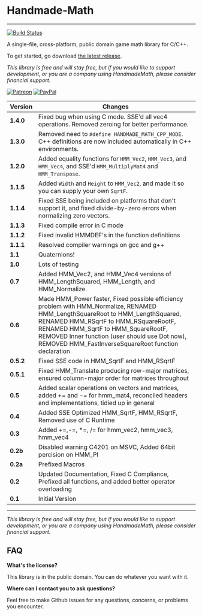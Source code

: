 # Handmade-Math
------

[![Build Status](https://travis-ci.org/StrangeZak/Handmade-Math.svg?branch=master)](https://travis-ci.org/StrangeZak/Handmade-Math)

A single-file, cross-platform, public domain game math library for C/C++.

To get started, go download [the latest release](https://github.com/HandmadeMath/Handmade-Math/releases).

_This library is free and will stay free, but if you would like to support development, or you are a company using HandmadeMath, please consider financial support._

[![Patreon](https://cloud.githubusercontent.com/assets/8225057/5990484/70413560-a9ab-11e4-8942-1a63607c0b00.png)](http://www.patreon.com/strangezak) [![PayPal](https://www.paypalobjects.com/en_US/i/btn/btn_donate_LG.gif)](https://www.paypal.me/zakarystrange)


Version         | Changes        | 
----------------|----------------|
**1.4.0** | Fixed bug when using C mode. SSE'd all vec4 operations. Removed zeroing for better performance.
**1.3.0** | Removed need to `#define HANDMADE_MATH_CPP_MODE`. C++ definitions are now included automatically in C++ environments.
**1.2.0** | Added equality functions for `HMM_Vec2`, `HMM_Vec3`, and `HMM_Vec4`, and SSE'd `HMM_MultiplyMat4` and `HMM_Transpose`.
**1.1.5** | Added `Width` and `Height` to `HMM_Vec2`, and made it so you can supply your own `SqrtF`.
**1.1.4** | Fixed SSE being included on platforms that don't support it, and fixed divide-by-zero errors when normalizing zero vectors.
**1.1.3** | Fixed compile error in C mode
**1.1.2** | Fixed invalid HMMDEF's in the function definitions
**1.1.1** | Resolved compiler warnings on gcc and g++
**1.1**   | Quaternions! |
**1.0**   | Lots of testing |
**0.7**   | Added HMM_Vec2, and HMM_Vec4 versions of  HMM_LengthSquared, HMM_Length, and HMM_Normalize.   |
**0.6**   | Made HMM_Power faster, Fixed possible efficiency problem with HMM_Normalize, RENAMED HMM_LengthSquareRoot to HMM_LengthSquared, RENAMED HMM_RSqrtF to HMM_RSquareRootF, RENAMED HMM_SqrtF to HMM_SquareRootF, REMOVED Inner function (user should use Dot now), REMOVED HMM_FastInverseSquareRoot function declaration |
**0.5.2**   | Fixed SSE code in HMM_SqrtF and HMM_RSqrtF |
**0.5.1**   | Fixed HMM_Translate producing row-major matrices, ensured column-major order for matrices throughout |
**0.5**     | Added scalar operations on vectors and matrices, added += and -= for hmm_mat4, reconciled headers and implementations, tidied up in general |
**0.4**     | Added SSE Optimized HMM_SqrtF, HMM_RSqrtF, Removed use of C Runtime | 
**0.3**     | Added +=,-=, *=, /= for hmm_vec2, hmm_vec3, hmm_vec4 | 
**0.2b**    | Disabled warning C4201 on MSVC, Added 64bit percision on HMM_PI | 
**0.2a**    | Prefixed Macros | 
**0.2**     | Updated Documentation, Fixed C Compliance, Prefixed all functions, and added better operator overloading | 
**0.1**     | Initial Version | 

-----
_This library is free and will stay free, but if you would like to support development, or you are a company using HandmadeMath, please consider financial support._

## FAQ

**What's the license?**

This library is in the public domain. You can do whatever you want with it.

**Where can I contact you to ask questions?**

Feel free to make Github issues for any questions, concerns, or problems you encounter.
